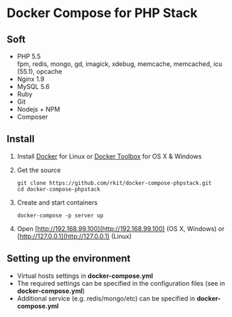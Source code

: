 # Docker Compose for PHP Stack 

## Soft

- PHP 5.5  
  fpm, redis, mongo, gd, imagick, xdebug, memcache, memcached, icu (55.1), opcache
- Nginx 1.9
- MySQL 5.6
- Ruby
- Git
- Nodejs + NPM
- Composer

## Install

1. Install [Docker](https://www.docker.com/) for Linux or [Docker Toolbox](https://www.docker.com/toolbox/) for OS X & Windows

2. Get the source
   ```
   git clone https://github.com/rkit/docker-compose-phpstack.git
   cd docker-compose-phpstack
   ```

3. Create and start containers

   ```
   docker-compose -p server up
   ```

4. Open [http://192.168.99.100](http://192.168.99.100) (OS X, Windows) or [http://127.0.0.1](http://127.0.0.1) (Linux)

## Setting up the environment

- Virtual hosts settings in **docker-compose.yml**
- The required settings can be specified in the configuration files (see in **docker-compose.yml**)
- Additional service (e.g. redis/mongo/etc) can be specified in **docker-compose.yml**
